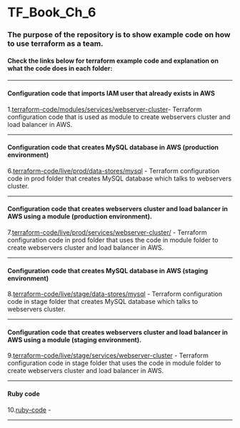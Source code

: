 # TF_Book_Ch_6


### The purpose of the repository is to show example code on how to use terraform as a team.

#### Check the links below for terraform example code and explanation on what the code does in each folder:
-----------------------------------------------------------------------------------------------------------

#### Configuration code that imports IAM user that already exists in AWS 
                        
1.[terraform-code/modules/services/webserver-cluster](https://github.com/nikcbg/TF_Book_Ch_6/tree/master/terraform-code/modules/services/webserver-cluster)- Terraform configuration code that is used as module to create webservers cluster and load balancer in AWS.

--------------------------------------------------------------------------------------------------------

#### Configuration code that creates MySQL database in AWS (production environment)
 
6.[terraform-code/live/prod/data-stores/mysql](https://github.com/nikcbg/TF_Book_Ch_6/tree/master/terraform-code/live/prod/data-stores/mysql) - Terraform configuration code in prod folder that creates MySQL database which talks to webservers cluster.

------------------------------------------------------------------------------------------------------------------

#### Configuration code that creates webservers cluster and load balancer in AWS using a module (production environment).
                    
7.[terraform-code/live/prod/services/webserver-cluster/](https://github.com/nikcbg/TF_Book_Ch_6/tree/master/terraform-code/live/prod/services/webserver-cluster) - Terraform configuration code in prod folder that uses the code in module folder to create webservers cluster and load balancer in AWS.

------------------------------------------------------------------------------------------------------------------

#### Configuration code that creates MySQL database in AWS (staging environment)
                    
8.[terraform-code/live/stage/data-stores/mysql](https://github.com/nikcbg/TF_Book_Ch_6/tree/master/terraform-code/live/stage/data-stores/mysql) - Terraform configuration code in stage folder that creates MySQL database which talks to webservers cluster.

------------------------------------------------------------------------------------------------------------------

#### Configuration code that creates webservers cluster and load balancer in AWS using a module (staging environment).
                    
9.[terraform-code/live/stage/services/webserver-cluster](https://github.com/nikcbg/TF_Book_Ch_6/tree/master/terraform-code/live/stage/services/webserver-cluster) - Terraform configuration code in stage folder that uses the code in module folder to create webservers cluster and load balancer in AWS.

------------------------------------------------------------------------------------------------------------------

#### Ruby code 
                    
10.[ruby-code](https://github.com/nikcbg/TF_Book_Ch_6/tree/master/ruby-code) - 

------------------------------------------------------------------------------------------------------------------

